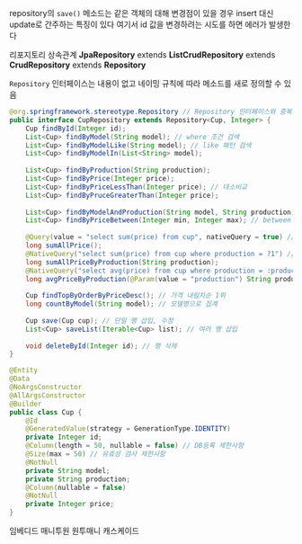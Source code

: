 repository의 `save()` 메소드는 같은 객체의 대해 변경점이 있을 경우 insert 대신 update로 간주하는 특징이 있다
여기서 id 값을 변경하려는 시도를 하면 에러가 발생한다

리포지토리 상속관계
**JpaRepository** extends **ListCrudRepository** extends **CrudRepository** extends **Repository**

`Repository` 인터페이스는 내용이 없고 네이밍 규칙에 따라 메소드를 새로 정의할 수 있음
```java
@org.springframework.stereotype.Repository // Repository 인터페이스와 중복이라 패키지 명시
public interface CupRepository extends Repository<Cup, Integer> {
	Cup findById(Integer id);
	List<Cup> findByModel(String model); // where 조건 검색
	List<Cup> findByModelLike(String model); // like 패턴 검색
	List<Cup> findByModelIn(List<String> model);
	
	List<Cup> findByProduction(String production);
	List<Cup> findByPrice(Integer price);
	List<Cup> findByPriceLessThan(Integer price); // 대소비교
	List<Cup> findByPruceGreaterThan(Integer price);
	
	List<Cup> findByModelAndProduction(String model, String production); // 다중 조건 검색
	List<Cup> findByPriceBetween(Integer min, Integer max); // between 범위 검색
	
	@Query(value = "select sum(price) from cup", nativeQuery = true) // 자체 쿼리문으로 검색도 가능
	long sumAllPrice();
	@NativeQuery("select sum(price) from cup where production = ?1") // 파라미터 적용법 (순서대로 삽입)
	long sumAllPriceByProduction(String production);
	@NativeQuery("select avg(price) from cup where production = :production") // 파라미터 적용법 (지정해서 삽입)
	long avgPriceByProduction(@Param(value = "production") String production);
	
	Cup findTopByOrderByPriceDesc(); // 가격 내림차순 1위
	long countByModel(String model); // 모델명으로 집계
	
	Cup save(Cup cup); // 단일 행 삽입, 수정
	List<Cup> saveList(Iterable<Cup> list); // 여러 행 삽입
	
	void deleteById(Integer id); // 행 삭제
}
```

```java
@Entity
@Data
@NoArgsConstructor
@AllArgsConstructor
@Builder
public class Cup {
	@Id
	@GeneratedValue(strategy = GenerationType.IDENTITY)
	private Integer id;
	@Column(length = 50, nullable = false) // DB등록 제한사항
	@Size(max = 50) // 유효성 검사 제한사항
	@NotNull
	private String model;
	private String production;
	@Column(nullable = false)
	@NotNull
	private Integer price;
}
```

임베디드
매니투원
원투매니
캐스케이드